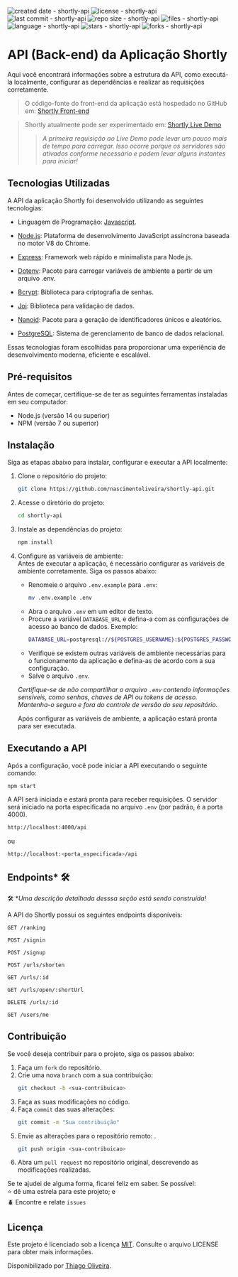 ![created date - shortly-api](https://img.shields.io/date/1671246000?color=007ec6&label=created&style=flat-square)
![license - shortly-api](https://img.shields.io/github/license/nascimentoliveira/shortly-api?color=007ec6&style=flat-square)
![last commit - shortly-api](https://img.shields.io/github/last-commit/nascimentoliveira/shortly-api?color=007ec6&style=flat-square)
![repo size - shortly-api](https://img.shields.io/github/repo-size/nascimentoliveira/shortly-api?color=007ec6&style=flat-square)
![files - shortly-api](https://img.shields.io/github/directory-file-count/nascimentoliveira/shortly-api?color=007ec6&style=flat-square)
![language - shortly-api](https://img.shields.io/github/languages/top/nascimentoliveira/shortly-api?color=007ec6&style=flat-square)
![stars - shortly-api](https://img.shields.io/github/stars/nascimentoliveira/shortly-api?color=007ec6&style=flat-square)
![forks - shortly-api](https://img.shields.io/github/forks/nascimentoliveira/shortly-api?color=007ec6&style=flat-square)

# API (Back-end) da Aplicação Shortly

Aqui você encontrará informações sobre a estrutura da API, como executá-la localmente, configurar as dependências e realizar as requisições corretamente.

> O código-fonte do front-end da aplicação está hospedado no GitHub em: [Shortly Front-end](https://github.com/nascimentoliveira/shortly)

> Shortly atualmente pode ser experimentado em: [Shortly Live Demo](https://nascimentoliveira-shortly.vercel.app)
>  
>> *A primeira requisição ao Live Demo pode levar um pouco mais de tempo para carregar. Isso ocorre porque os servidores são ativados conforme necessário e podem levar alguns instantes para iniciar!*

## Tecnologias Utilizadas

A API da aplicação Shortly foi desenvolvido utilizando as seguintes tecnologias:

- Linguagem de Programação: [Javascript](https://developer.mozilla.org/pt-BR/docs/Web/JavaScript/Reference).

- [Node.js](https://nodejs.org/en/about): Plataforma de desenvolvimento JavaScript assíncrona baseada no motor V8 do Chrome.
- [Express](https://expressjs.com/pt-br/): Framework web rápido e minimalista para Node.js.
- [Dotenv](https://www.npmjs.com/package/dotenv): Pacote para carregar variáveis de ambiente a partir de um arquivo .env.
- [Bcrypt](https://www.npmjs.com/package/bcrypt): Biblioteca para criptografia de senhas.
- [Joi](https://joi.dev/): Biblioteca para validação de dados.
- [Nanoid](https://www.npmjs.com/package/nanoid): Pacote para a geração de identificadores únicos e aleatórios.
- [PostgreSQL](https://www.postgresql.org/about/): Sistema de gerenciamento de banco de dados relacional.

Essas tecnologias foram escolhidas para proporcionar uma experiência de desenvolvimento moderna, eficiente e escalável.

## Pré-requisitos

Antes de começar, certifique-se de ter as seguintes ferramentas instaladas em seu computador:
-   Node.js (versão 14 ou superior)
-   NPM (versão 7 ou superior)

## Instalação

Siga as etapas abaixo para instalar, configurar e executar a API localmente:

1. Clone o repositório do projeto:
    ```bash
    git clone https://github.com/nascimentoliveira/shortly-api.git
    ```
2. Acesse o diretório do projeto:
    ```bash
    cd shortly-api
    ```
3. Instale as dependências do projeto:
    ```bash
    npm install
    ```
4. Configure as variáveis de ambiente:  
    Antes de executar a aplicação, é necessário configurar as variáveis de ambiente corretamente. Siga os passos abaixo:
    -  Renomeie o arquivo `.env.example` para `.env`:
        ```bash
        mv .env.example .env
        ```
    - Abra o arquivo `.env` em um editor de texto.
    - Procure a variável `DATABASE_URL` e defina-a com as configurações de acesso ao banco de dados. Exemplo:  
        ```bash
        DATABASE_URL=postgresql://${POSTGRES_USERNAME}:${POSTGRES_PASSWORD}@${POSTGRES_HOST}:${POSTGRES_PORT}/${POSTGRES_DATABASE}?schema=public
        ```
    - Verifique se existem outras variáveis de ambiente necessárias para o funcionamento da aplicação e defina-as de acordo com a sua configuração.
    - Salve o arquivo `.env`.
    
    *Certifique-se de não compartilhar o arquivo `.env` contendo informações sensíveis, como senhas, chaves de API ou tokens de acesso. Mantenha-o seguro e fora do controle de versão do seu repositório.*

    Após configurar as variáveis de ambiente, a aplicação estará pronta para ser executada.

## Executando a API

Após a configuração, você pode iniciar a API executando o seguinte comando:
  ```bash
  npm start
  ```
A API será iniciada e estará pronta para receber requisições.
O servidor será iniciado na porta especificada no arquivo `.env` (por padrão, é a porta 4000).
  ```bash
  http://localhost:4000/api
  ```
ou 
  ```bash
  http://localhost:<porta_especificada>/api
  ```

## Endpoints* 🛠

🛠 **Uma descrição detalhada desssa seção está sendo construída!*

A API do Shortly possui os seguintes endpoints disponíveis:
```
GET /ranking
```

```
POST /signin
```

```
POST /signup
```

```
POST /urls/shorten
```

```
GET /urls/:id
```

```
GET /urls/open/:shortUrl
```

```
DELETE /urls/:id
```

```
GET /users/me
```

## Contribuição

Se você deseja contribuir para o projeto, siga os passos abaixo:

1. Faça um `fork` do repositório.
2. Crie uma nova `branch` com a sua contribuição: 
    ```bash
    git checkout -b <sua-contribuicao>
    ```
3. Faça as suas modificações  no código.
4. Faça `commit` das suas alterações:
    ```bash
    git commit -m "Sua contribuição"
    ```
5. Envie as alterações para o repositório remoto: .
    ```bash
    git push origin <sua-contribuicao>
    ```
6. Abra um `pull request` no repositório original, descrevendo as modificações realizadas.

Se te ajudei de alguma forma, ficarei feliz em saber. Se possível:  
⭐️ dê uma estrela para este projeto; e   
🪲 Encontre e relate `issues`

## Licença

Este projeto é licenciado sob a licença [MIT](https://choosealicense.com/licenses/mit/). Consulte o arquivo LICENSE para obter mais informações.

Disponibilizado por [Thiago Oliveira](https://www.linkedin.com/in/nascimentoliveira/).